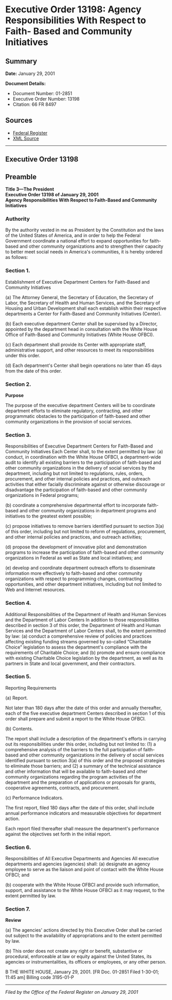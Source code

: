 # Executive Order 13198: Agency Responsibilities With Respect to Faith- Based and Community Initiatives

## Summary

**Date:** January 29, 2001

**Document Details:**
- Document Number: 01-2851
- Executive Order Number: 13198
- Citation: 66 FR 8497

## Sources
- [Federal Register](https://www.federalregister.gov/documents/2001/01/31/01-2851/agency-responsibilities-with-respect-to-faith--based-and-community-initiatives)
- [XML Source](https://www.federalregister.gov/documents/full_text/xml/2001/01/31/01-2851.xml)

---

## Executive Order 13198

## Preamble

**Title 3—The President**  
**Executive Order 13198 of January 29, 2001**  
**Agency Responsibilities With Respect to Faith-Based and Community Initiatives**

### Authority

By the authority vested in me as President by the Constitution and the laws of the United States of America, and in order to help the Federal Government coordinate a national effort to expand opportunities for faith-based and other community organizations and to strengthen their capacity to better meet social needs in America's communities, it is hereby ordered as follows:
### Section 1.

Establishment of Executive Department Centers for Faith-Based and Community Initiatives

(a) The Attorney General, the Secretary of Education, the Secretary of Labor, the Secretary of Health and Human Services, and the Secretary of Housing and Urban Development shall each establish within their respective departments a Center for Faith-Based and Community Initiatives (Center).

(b) Each executive department Center shall be supervised by a Director, appointed by the department head in consultation with the White House Office of Faith-Based and Community Initiatives (White House OFBCI).

(c) Each department shall provide its Center with appropriate staff, administrative support, and other resources to meet its responsibilities under this order.

(d) Each department's Center shall begin operations no later than 45 days from the date of this order.
### Section 2.

**Purpose**

The purpose of the executive department Centers will be to coordinate department efforts to eliminate regulatory, contracting, and other programmatic obstacles to the participation of faith-based and other community organizations in the provision of social services.
### Section 3.

Responsibilities of Executive Department Centers for Faith-Based and Community Initiatives
Each Center shall, to the extent permitted by law: (a) conduct, in coordination with the White House OFBCI, a department-wide audit to identify all existing barriers to the participation of faith-based and other community organizations in the delivery of social services by the department, including but not limited to regulations, rules, orders, procurement, and other internal policies and practices, and outreach activities that either facially discriminate against or otherwise discourage or disadvantage the participation of faith-based and other community organizations in Federal programs;

(b) coordinate a comprehensive departmental effort to incorporate faith-based and other community organizations in department programs and initiatives to the greatest extent possible;

(c) propose initiatives to remove barriers identified pursuant to section 3(a) of this order, including but not limited to reform of regulations, procurement, and other internal policies and practices, and outreach activities;

(d) propose the development of innovative pilot and demonstration programs to increase the participation of faith-based and other community organizations in Federal as well as State and local initiatives; and

(e) develop and coordinate department outreach efforts to disseminate information more effectively to faith-based and other community organizations with respect to programming changes, contracting opportunities, and 
other department initiatives, including but not limited to Web and Internet resources.
### Section 4.

Additional Responsibilities of the Department of Health and Human Services and the Department of Labor Centers
In addition to those responsibilities described in section 3 of this order, the Department of Health and Human Services and the Department of Labor Centers shall, to the extent permitted by law: (a) conduct a comprehensive review of policies and practices affecting existing funding streams governed by so-called “Charitable Choice” legislation to assess the department's compliance with the requirements of Charitable Choice; and (b) promote and ensure compliance with existing Charitable Choice legislation by the department, as well as its partners in State and local government, and their contractors.
### Section 5.

Reporting Requirements

(a) Report.

Not later than 180 days after the date of this order and annually thereafter, each of the five executive department Centers described in section 1 of this order shall prepare and submit a report to the White House OFBCI.

(b) Contents.

The report shall include a description of the department's efforts in carrying out its responsibilities under this order, including but not limited to:
    (1) a comprehensive analysis of the barriers to the full participation of faith-based and other community organizations in the delivery of social services identified pursuant to section 3(a) of this order and the proposed strategies to eliminate those barriers; and
    (2) a summary of the technical assistance and other information that will be available to faith-based and other community organizations regarding the program activities of the department and the preparation of applications or proposals for grants, cooperative agreements, contracts, and procurement.

(c) Performance Indicators.

The first report, filed 180 days after the date of this order, shall include annual performance indicators and measurable objectives for department action.

Each report filed thereafter shall measure the department's performance against the objectives set forth in the initial report.
### Section 6.

Responsibilities of All Executive Departments and Agencies
All executive departments and agencies (agencies) shall: (a) designate an agency employee to serve as the liaison and point of contact with the White House OFBCI; and

(b) cooperate with the White House OFBCI and provide such information, support, and assistance to the White House OFBCI as it may request, to the extent permitted by law.
### Section 7.

**Review**

(a) The agencies' actions directed by this Executive Order shall be carried out subject to the availability of appropriations and to the extent permitted by law.

(b) This order does not create any right or benefit, substantive or procedural, enforceable at law or equity against the United States, its agencies or instrumentalities, its officers or employees, or any other person.

B
THE WHITE HOUSE,
January 29, 2001.
[FR Doc. 01-2851
Filed 1-30-01; 11:45 am]
Billing code 3195-01-P

---

*Filed by the Office of the Federal Register on January 29, 2001*
